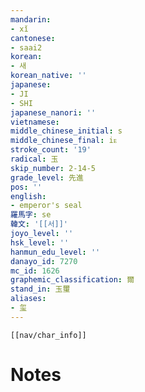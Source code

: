 ```yaml
---
mandarin:
- xǐ
cantonese:
- saai2
korean:
- 새
korean_native: ''
japanese:
- JI
- SHI
japanese_nanori: ''
vietnamese:
middle_chinese_initial: s
middle_chinese_final: iᴇ
stroke_count: '19'
radical: 玉
skip_number: 2-14-5
grade_level: 先進
pos: ''
english:
- emperor's seal
羅馬字: se
韓文: '[[서]]'
joyo_level: ''
hsk_level: ''
hanmun_edu_level: ''
danayo_id: 7270
mc_id: 1626
graphemic_classification: 爾
stand_in: 玉璽
aliases:
- 玺
---
```

```meta-bind-embed
[[nav/char_info]]
```

# Notes
